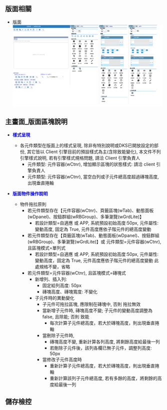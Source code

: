 ## <div id="layout">版面相關</div>
* 版面<br>
    ![pic][image_form_design]
    

## <div id="main-block-desc">主畫面_版面區塊說明</div>

* <p id="fieldbreak1" style="color:blue;font-weight:bold">樣式呈現</p>

    * 各元件類型在版面上的樣式呈現, 除非有特別說明或DKS已開放設定的部份, 其它皆以 Client 引擎目前的預設樣式為主(含除致能變化), 本文件不列引擎樣式說明, 若有引擎樣式規格問題, 請洽 Client 引擎負責人
        * 元件類型: 元件容器(wCtnr), 增加顯示區塊的狀態樣式: 請洽 client 引擎負責人
        * 元件類型: 元件容器(wCtnr), 當空白列或子元件總高度超過磚塊高度, 出現垂直捲軸

* <p id="fieldbreak1" style="color:blue;font-weight:bold">版面物件操作說明</p>

    * 物件拖拉原則
        * 若元件類型存在【<delLine>元件容器(wCtnr)</delLine>、頁籤區塊(wTab)、動態面板(wDpanel)、按鈕群組(wRBGroup)、多筆瀏覽(wGrdLite)】
            * 若設計類型=自適應 或 APP, 系統預設初始高度:50px, 元件屬性:變動高度, 固定為 True, 元件高度應依子階元件的總高度變動
        * 若元件類型存在【頁籤區塊(wTab)、動態面板(wDpanel)、按鈕群組(wRBGroup)、多筆瀏覽(wGrdLite)】或 元件類型=元件容器(wCtnr), 且區塊模式=單列式
            * 若設計類型=自適應 或 APP, 系統預設初始高度:50px, 元件屬性: 變動高度，固定為 True, 元件高度應依子階元件的總高度變動
                    此處規格不變，省略
        * 若元件類型=元件容器(wCtnr), 且區塊模式=磚塊式
            * 新增列、插入列: 
                * 固定給列高度: 50px
                * 磚塊高度、磚塊寬度: 不變化
            * 子元件時的異動變化
                * 子元件可拖拉區塊, 應限制在磚塊中, 否則 拖拉無效
                * 當新增子元件時, 磚塊高度不變; 子元件的變動高度調整為false, 且除能; 否則 致能
                    * 每次計算子元件總高度，若大於磚塊高度，則出現垂直捲軸 
                * 當刪除子元件時, 
                    * 磚塊高度不變, 重新計算各列高度, 將剩餘高度給最後一列
                    * 若刪除子元件後，該列各欄已無子元件，調整列高度: 50px
                * 當修改子元件高度時
                    * 重新計算子元件總高度，若大於磚塊高度，則出現垂直捲軸 
                    * 重新計算該列子元件總高度, 若有多餘的高度，將剩餘的高度給最後一列





## <div id="save-action">儲存檢控</div>




<!-- 圖片 -->
[image_form_design]:attachment/FormDesign.png

<!-- 超連結 -->


